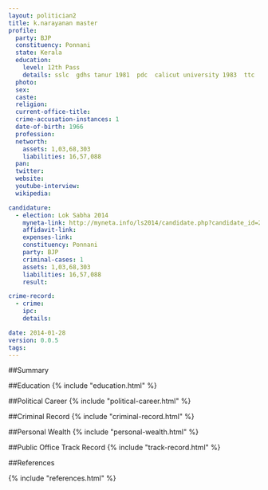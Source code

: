 ```yaml
---
layout: politician2
title: k.narayanan master
profile: 
  party: BJP
  constituency: Ponnani
  state: Kerala
  education: 
    level: 12th Pass
    details: sslc  gdhs tanur 1981  pdc  calicut university 1983  ttc  gbts  malappuram
  photo: 
  sex: 
  caste: 
  religion: 
  current-office-title: 
  crime-accusation-instances: 1
  date-of-birth: 1966
  profession: 
  networth: 
    assets: 1,03,68,303
    liabilities: 16,57,088
  pan: 
  twitter: 
  website: 
  youtube-interview: 
  wikipedia: 

candidature: 
  - election: Lok Sabha 2014
    myneta-link: http://myneta.info/ls2014/candidate.php?candidate_id=276
    affidavit-link: 
    expenses-link: 
    constituency: Ponnani 
    party: BJP
    criminal-cases: 1
    assets: 1,03,68,303
    liabilities: 16,57,088
    result:  

crime-record: 
  - crime: 
    ipc: 
    details:  

date: 2014-01-28
version: 0.0.5
tags: 
---
```

##Summary


##Education
{% include "education.html" %}


##Political Career
{% include "political-career.html" %}


##Criminal Record
{% include "criminal-record.html" %}


##Personal Wealth
{% include "personal-wealth.html" %}


##Public Office Track Record
{% include "track-record.html" %}


##References


{% include "references.html" %}